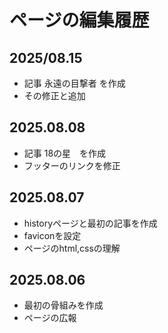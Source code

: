 # ページの編集履歴

## 2025/08.15

- 記事 永遠の目撃者 を作成
- その修正と追加

## 2025.08.08

- 記事 18の星　を作成
- フッターのリンクを修正

## 2025.08.07

- historyページと最初の記事を作成
- faviconを設定
- ページのhtml,cssの理解

## 2025.08.06

- 最初の骨組みを作成
- ページの広報